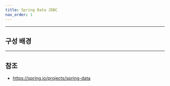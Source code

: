 ```yaml
---
title: Spring Data JDBC
nav_order: 1
---
```




---
## 구성 배경



---
## 참조
- https://spring.io/projects/spring-data
